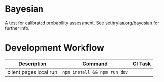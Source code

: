 Bayesian
========

A test for calibrated probability assessment. See [sethrylan.org/bayesian](http://sethrylan.org/bayesian) for further info.

Development Workflow
=========

| Description               | Command                                          | CI Task |
| ------------------------- |--------------------------------------------------|---------|
| client pages local run    | ```npm install && npm run dev```                 |         |

